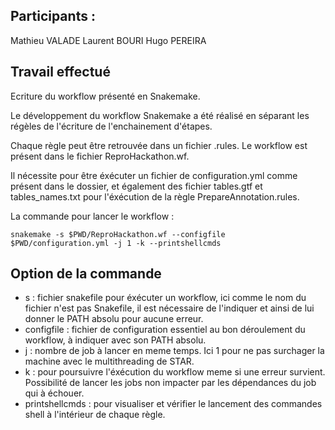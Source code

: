 
## Participants :

Mathieu VALADE
Laurent BOURI
Hugo PEREIRA

## Travail effectué

Ecriture du workflow présenté en Snakemake.

Le développement du workflow Snakemake a été réalisé en séparant les régèles de l'écriture de l'enchainement d'étapes.

Chaque règle peut être retrouvée dans un fichier .rules. Le workflow est présent dans le fichier ReproHackathon.wf.

Il nécessite pour être éxécuter un fichier de configuration.yml comme présent dans le dossier, et également des fichier tables.gtf et tables_names.txt pour l'éxécution de la règle PrepareAnnotation.rules.

La commande pour lancer le workflow :

    snakemake -s $PWD/ReproHackathon.wf --configfile $PWD/configuration.yml -j 1 -k --printshellcmds
    
## Option de la commande
- s : fichier snakefile pour éxécuter un workflow, ici comme le nom du fichier n'est pas Snakefile, il est nécessaire de l'indiquer et ainsi de lui donner le PATH absolu pour aucune erreur.
- configfile : fichier de configuration essentiel au bon déroulement du workflow, à indiquer avec son PATH absolu.
- j : nombre de job à lancer en meme temps. Ici 1 pour ne pas surchager la machine avec le multithreading de STAR.
- k : pour poursuivre l'éxécution du workflow meme si une erreur survient. Possibilité de lancer les jobs non impacter par les dépendances du job qui à échouer.
- printshellcmds : pour visualiser et vérifier le lancement des commandes shell à l'intérieur de chaque règle.
